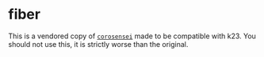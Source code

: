 # fiber

This is a vendored copy of [`corosensei`](https://github.com/Amanieu/corosensei) made to be compatible with k23.
You should not use this, it is strictly worse than the original.